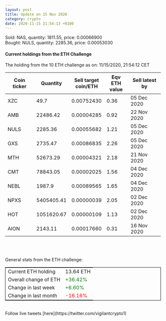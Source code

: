 ```yaml
---
layout: post
title: Update on 15 Nov 2020
category: crypto
date: 2020-11-15 21:54:13 +0100
---
```

<!-- Global site tag (gtag.js) - Google Analytics -->
<script async src="https://www.googletagmanager.com/gtag/js?id=UA-103831149-5"></script>
<script>
  window.dataLayer = window.dataLayer || [];
  function gtag(){dataLayer.push(arguments);}
  gtag('js', new Date());

  gtag('config', 'UA-103831149-5');
</script>
Sold: NAS, quantity:      1811.55, price:   0.00066900<br>Bought: NULS, quantity:      2285.36, price:   0.00053030<br>

#### Current holdings from the ETH Challenge

The holding from the 10 ETH challenge as on: 11/15/2020, 21:54:12 CET

|Coin ticker|Quantity|Sell target<br>coin/ETH|Eqv ETH<br>value|Sell latest by|
|-----------|--------|-----------|-----------|--------------|
XZC|49.7|  0.00752430|0.36|05 Dec 2020|
AMB|22486.42|  0.00004285|0.92|22 Nov 2020|
NULS|2285.36|  0.00055682|1.21|05 Dec 2020|
GXS|2735.47|  0.00086835|2.26|05 Dec 2020|
MTH|52673.29|  0.00004321|2.18|21 Nov 2020|
CMT|78843.05|  0.00002025|1.56|04 Dec 2020|
NEBL|1987.9|  0.00089565|1.65|04 Dec 2020|
NPXS|5405405.41|  0.00000039|2.05|02 Dec 2020|
HOT|1051620.67|  0.00000109|1.13|02 Dec 2020|
AION|2143.11|  0.00017660|0.31|16 Nov 2020|

<br>
<br>
<br>
General stats from the ETH challenge:

<table style="border:1px solid black;margin-left:auto;margin-right:auto;">
	<tbody>
	<tr>
		<td>Current ETH holding</td>
		<td>     13.64 ETH</td>
	</tr>
	<tr>
		<td>Overall change of ETH</td>
		<td><font color="green">+36.42%</font></td>
	</tr>
	<tr>
		<td>Change in last week</td>
		<td><font color="green">+6.60%</font></td>
	</tr>
	<tr>
		<td>Change in last month</td>
		<td><font color="red">-16.16%</font></td>
	</tr>
	</tbody>
</table>

<br>
Follow live tweets [here](https://twitter.com/vigilantcrypto1)
<br>
<br>